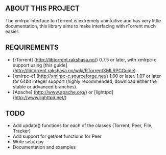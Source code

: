 ABOUT THIS PROJECT
------------------
The xmlrpc interface to rTorrent is extremely unintuitive and has very little documentation, this library aims to make interfacing with rTorrent much easier.

REQUIREMENTS
------------
- [rTorrent] (http://libtorrent.rakshasa.no/) 0.7.5 or later, with xmlrpc-c support using [this guide] (http://libtorrent.rakshasa.no/wiki/RTorrentXMLRPCGuide).
- [xmlrpc-c] (http://xmlrpc-c.sourceforge.net/) 1.00 or later. 1.07 or later for 64bit integer support (highly recommended, download either the stable or advanced branches).
- [Apache] (http://www.apache.org/) or [lighttpd] (http://www.lighttpd.net/)


TODO
----
- Add update() functions for each of the classes (Torrent, Peer, File, Tracker)
- Add support for get/set functions for Peer
- Write setup.py
- Documentation and examples
